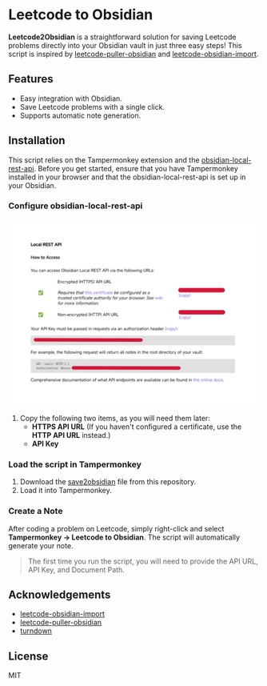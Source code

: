 # Leetcode to Obsidian

**Leetcode2Obsidian** is a straightforward solution for saving Leetcode problems directly into your Obsidian vault in just three easy steps! This script is inspired by [leetcode-puller-obsidian](https://github.com/zimmshane/leetcode-puller-obsidian) and [leetcode-obsidian-import](https://github.com/miscde/leetcode-obsidian-import).

## Features

- Easy integration with Obsidian.
- Save Leetcode problems with a single click.
- Supports automatic note generation.

## Installation

This script relies on the Tampermonkey extension and the [obsidian-local-rest-api](https://github.com/coddingtonbear/obsidian-local-rest-api). Before you get started, ensure that you have Tampermonkey installed in your browser and that the obsidian-local-rest-api is set up in your Obsidian.

### Configure obsidian-local-rest-api

![local_rest_api](image/local_rest_api.png)

1. Copy the following two items, as you will need them later:
   - **HTTPS API URL** (If you haven't configured a certificate, use the **HTTP API URL** instead.)
   - **API Key**

### Load the script in Tampermonkey

1. Download the [save2obsidian](save2obsidian.js) file from this repository.
2. Load it into Tampermonkey.

### Create a Note

After coding a problem on Leetcode, simply right-click and select **Tampermonkey -> Leetcode to Obsidian**. The script will automatically generate your note.

> The first time you run the script, you will need to provide the API URL, API Key, and Document Path.

## Acknowledgements

- [leetcode-obsidian-import](https://github.com/miscde/leetcode-obsidian-import)
- [leetcode-puller-obsidian](https://github.com/zimmshane/leetcode-puller-obsidian)
- [turndown](https://github.com/mixmark-io/turndown)

## License

MIT
